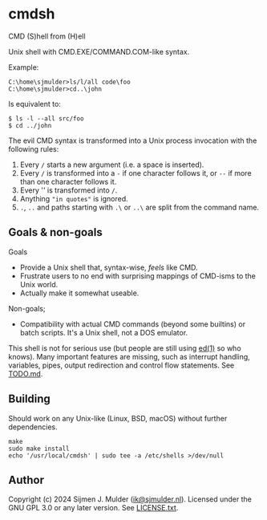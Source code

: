 cmdsh
=====
CMD (S)hell from (H)ell

Unix shell with CMD.EXE/COMMAND.COM-like syntax.

Example:

    C:\home\sjmulder>ls/l/all code\foo
    C:\home\sjmulder>cd..\john

Is equivalent to:

    $ ls -l --all src/foo
    $ cd ../john

The evil CMD syntax is transformed into a Unix process invocation with
the following rules:

 1. Every `/` starts a new argument (i.e. a space is inserted).
 2. Every `/` is transformed into a `-` if one character follows it, or
    `--` if more than one character follows it.
 3. Every '\' is transformed into `/`.
 4. Anything `"in quotes"`  is ignored.
 5. `.`, `..` and paths starting with `.\` or `..\` are split from the
    command name.

Goals & non-goals
-----------------
Goals
 - Provide a Unix shell that, syntax-wise, *feels* like CMD.
 - Frustrate users to no end with surprising mappings of CMD-isms to the
   Unix world.
 - Actually make it somewhat useable.

Non-goals;
 - Compatibility with actual CMD commands (beyond some builtins) or
   batch scripts. It's a Unix shell, not a DOS emulator.

This shell is not for serious use (but people are still using
[ed(1)](https://man.openbsd.org/ed) so who knows). Many important
features are missing, such as interrupt handling, variables, pipes,
output redirection and control flow statements. See [TODO.md](TODO.md).

Building
--------
Should work on any Unix-like (Linux, BSD, macOS) without further
dependencies.

    make
    sudo make install
    echo '/usr/local/cmdsh' | sudo tee -a /etc/shells >/dev/null

Author
------
Copyright (c) 2024 Sijmen J. Mulder (<ik@sjmulder.nl>). Licensed under
the GNU GPL 3.0 or any later version. See [LICENSE.txt](LICENSE.md).
